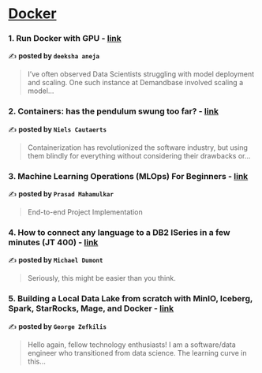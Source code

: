 
<h1><a href=https://medium.com/tag/docker/recommended target="_blank" rel="noopener noreferrer">Docker</a></h1>
<h3>1. Run Docker with GPU - <a href="https://medium.com/@deekshaaneja/run-docker-with-gpu-e6e6f48309d4" target="_blank" rel="noopener noreferrer">link</a></h3>

✍️ **posted by `deeksha aneja`**

<blockquote>I’ve often observed Data Scientists struggling with model deployment and scaling. One such instance at Demandbase involved scaling a model…</blockquote>

<h3>2. Containers: has the pendulum swung too far? - <a href="https://medium.com/itnext/containers-has-the-pendulum-swung-too-far-208ad02a6b42" target="_blank" rel="noopener noreferrer">link</a></h3>

✍️ **posted by `Niels Cautaerts`**

<blockquote>Containerization has revolutionized the software industry, but using them blindly for everything without considering their drawbacks or…</blockquote>

<h3>3. Machine Learning Operations (MLOps) For Beginners - <a href="https://medium.com/@prasadmahamulkar/machine-learning-operations-mlops-for-beginners-a5686bfe02b2" target="_blank" rel="noopener noreferrer">link</a></h3>

✍️ **posted by `Prasad Mahamulkar`**

<blockquote>End-to-end Project Implementation</blockquote>

<h3>4. How to connect any language to a DB2 ISeries in a few minutes (JT 400) - <a href="https://medium.com/@mdumont567/how-to-connect-any-language-to-a-db2-iseries-in-a-few-minutes-jt-400-ab4ee145776e" target="_blank" rel="noopener noreferrer">link</a></h3>

✍️ **posted by `Michael Dumont`**

<blockquote>Seriously, this might be easier than you think.</blockquote>

<h3>5. Building a Local Data Lake from scratch with MinIO, Iceberg, Spark, StarRocks, Mage, and Docker - <a href="https://medium.com/data-engineer-things/building-a-local-data-lake-from-scratch-with-minio-iceberg-spark-starrocks-mage-and-docker-c12436e6ff9d" target="_blank" rel="noopener noreferrer">link</a></h3>

✍️ **posted by `George Zefkilis`**

<blockquote>Hello again, fellow technology enthusiasts! I am a software/data engineer who transitioned from data science. The learning curve in this…</blockquote>

